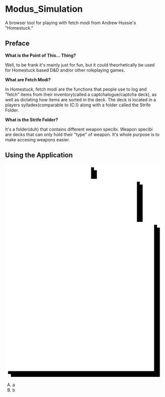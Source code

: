 # Modus_Simulation
A browser tool for playing with fetch modi from Andrew Hussie's "Homestuck."
## Preface

**What is the Point of This... Thing?**

Well, to be frank it's mainly just for fun, but it could theorhetically be used for Homestuck based D&D and/or other roleplaying games.

**What are Fetch Modi?**

In Homestuck, fetch modi are the functions that people use to log and "fetch" items from their inventory(called a captchalogue/captcha deck), as well as dictating how items are sorted in the deck. The deck is located in a players sylladex(comparable to (C:)) along with a folder called the Strife Folder.

**What is the Strife Folder?**

It's a folder(duh) that contains different weapon specibi. Weapon specibi are decks that can only hold their "type" of weapon. It's whole purpose is to make accesing weapons easier. 
## Using the Application
<p align="center">
  <img src="Modi\Captcha_Card.png" alt='appRef'>
</p>
<ol type="A">
  <li>a</li>
  <li>b</li>
</ol>

